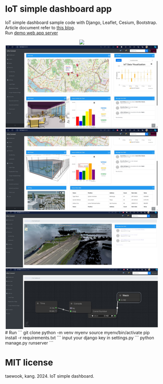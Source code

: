 # IoT simple dashboard app
IoT simple dashboard sample code with Django, Leaflet, Cesium, Bootstrap. Article document refer to [this blog](https://daddynkidsmakers.blogspot.com/2024/04/django.html).</br>
Run [demo web app server](https://port-0-iot-simple-dashboard-rccln2llw1pwt41.sel5.cloudtype.app/)
<center>
  <img src="https://github.com/mac999/IoT_simple_dashboard/blob/main/Animation.gif" width=500/>
</center>
<center>
  <img src="https://github.com/mac999/IoT_simple_dashboard/blob/main/screen2.JPG" width=500/>
</center>
<center>
  <img src="https://github.com/mac999/IoT_simple_dashboard/blob/main/screen3.JPG" width=500/>
</center>
<center>
  <img src="https://github.com/mac999/IoT_simple_dashboard/blob/main/screen4.JPG" width=500/>
</center>
<center>
  <img src="https://github.com/mac999/IoT_simple_dashboard/blob/main/screen5.JPG" width=500/>
</center>
# Run
```
git clone <this repository>
python -m venv myenv
source myenv/bin/activate  
pip install -r requirements.txt
```
input your django key in settings.py
```
python manage.py runserver
```

# MIT license
taewook, kang. 2024. IoT simple dashboard. 
